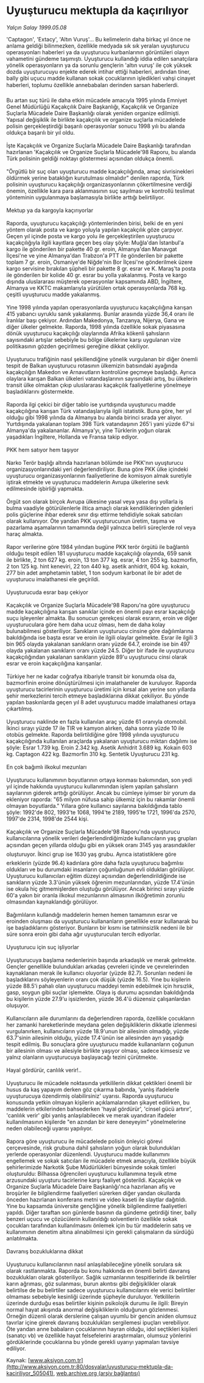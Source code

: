 # Uyuşturucu mektupla da kaçırılıyor

*Yalçın Salay 1999.05.08*

<div class="pNewsDetailMainContent" itemprop="articleBody">
 'Captagon', 'Extacy', 'Altın Vuruş'... Bu kelimelerin daha birkaç yıl önce ne anlama geldiği bilinmezken, özellikle medyada sık sık yeralan uyuşturucu operasyonları haberleri ya da uyuşturucu kurbanlarının görüntüleri olayın vahametini gündeme taşımıştı. Uyuşturucu kullandığı iddia edilen sanatçılara yönelik operasyonların ya da sorunlu gençlerin 'altın vuruş' ile çok yüksek dozda uyuşturucuyu enjekte ederek intihar ettiği haberleri, ardından tiner, bally gibi uçucu madde kullanan sokak çocuklarının işledikleri vahşi cinayet haberleri, toplumu özellikle annebabaları derinden sarsan haberlerdi.
 <br/>
 <br/>
 Bu artan suç türü ile daha etkin mücadele amacıyla 1995 yılında Emniyet Genel Müdürlüğü Kaçakçılık Daire Başkanlığı, Kaçakçılık ve Organize Suçlarla Mücadele Daire Başkanlığı olarak yeniden organize edilmişti. Yapısal değişiklik ile birlikte kaçakçılık ve organize suçlarla mücadelede polisin gerçekleştirdiği başarılı operasyonlar sonucu 1998 yılı bu alanda oldukça başarılı bir yıl oldu.
 <br/>
 <br/>
 İşte Kaçakçılık ve Organize Suçlarla Mücadele Daire Başkanlığı tarafından hazırlanan 'Kaçakçılık ve Organize Suçlarla Mücadele'98 Raporu, bu alanda Türk polisinin geldiği noktayı göstermesi açısından oldukça önemli.
 <br/>
 <br/>
 "Örgütlü bir suç olan uyuşturucu madde kaçakçılığında, amaç sivrisinekleri öldürmek yerine bataklığın kurutulması olmalıdır" denilen raporda, Türk polisinin uyuşturucu kaçakçılığı organizasyonlarının çökertilmesine verdiği önemin, özellikle kara para aklanmasının suç sayılması ve kontrollü teslimat yönteminin uygulanmaya başlamasıyla birlikte arttığı belirtiliyor.
 <br/>
 <br/>
 Mektup ya da kargoyla kaçırıyorlar
 <br/>
 <br/>
 Raporda, uyuşturucu kaçakçılığı yöntemlerinden birisi, belki de en yeni yöntem olarak posta ve kargo yoluyla yapılan kaçakçılık göze çarpıyor. Geçen yıl içinde posta ve kargo yolu ile gerçekleştirilen uyuşturucu kaçakçılığıyla ilgili kayıtlara geçen beş olay şöyle: Muğla'dan İstanbul'a kargo ile gönderilen bir pakette 40 gr. eroin, Almanya'dan Manavgat İlçesi'ne ve yine Almanya'dan Trabzon'a PTT ile gönderilen bir pakette toplam 7 gr. eroin, Osmaniye'de Niğde'nin Bor İlçesi'ne gönderilmek üzere kargo servisine bırakılan şüpheli bir pakette 8 gr. esrar ve K. Maraş'ta posta ile gönderilen bir kolide 40 gr. esrar bu yolla yakalanmış. Posta ve kargo dışında uluslararası müşterek operasyonlar kapsamında ABD, İngiltere, Almanya ve KKTC makamlarıyla yürütülen ortak operasyonlarda 768 kg. çeşitli uyuşturucu madde yakalanmış.
 <br/>
 <br/>
 Yine 1998 yılında yapılan operasyonlarda uyuşturucu kaçakçılığına karışan 415 yabancı uyruklu sanık yakalanmış. Bunlar arasında yüzde 36,4 oranı ile İranlılar başı çekiyor. Ardından Makedonya, Tanzanya, Nijerya, Gana ve diğer ülkeler gelmekte. Raporda, 1998 yılında özellikle sokak piyasasına dönük uyuşturucu kaçakçılığı olaylarında Afrika kökenli şahısların sayısındaki artışlar sebebiyle bu bölge ülkelerine karşı uygulanan vize politikasının gözden geçirilmesi gereğine dikkat çekiliyor.
 <br/>
 <br/>
 Uyuşturucu trafiğinin nasıl şekillendiğine yönelik vurgulanan bir diğer önemli tespit de Balkan uyuşturucu rotasının ülkemizin batısındaki ayağında kaçakçılığın Makedon ve Arnavutların kontrolüne geçmeye başladığı. Ayrıca olaylara karışan Balkan ülkeleri vatandaşlarının sayısındaki artış, bu ülkelerin transit ülke olmaktan çıkıp uluslararası kaçakçılık faaliyetlerine yönelmeye başladıklarını göstermekte.
 <br/>
 <br/>
 Raporda ilgi çekici bir diğer tablo ise yurtdışında uyuşturucu madde kaçakçılığına karışan Türk vatandaşlarıyla ilgili istatistik. Buna göre, her yıl olduğu gibi 1998 yılında da Almanya bu alanda birinci sırada yer alıyor. Yurtdışında yakalanan toplam 398 Türk vatandaşının 265'i yani yüzde 67'si Almanya'da yakalananlar. Almanya'yı, yine Türklerin yoğun olarak yaşadıkları İngiltere, Hollanda ve Fransa takip ediyor.
 <br/>
 <br/>
 PKK hem satıyor hem taşıyor
 <br/>
 <br/>
 Narko Terör başlığı altında hazırlanan bölümde ise PKK'nın uyuşturucu organizasyonlarındaki yeri değerlendiriliyor. Buna göre PKK ülke içindeki uyuşturucu organizasyonlarının faaliyetlerine de komisyon almak suretiyle iştirak etmekte ve uyuşturucu maddelerin Avrupa ülkelerine sevk edilmesinde işbirliği yapmakta.
 <br/>
 <br/>
 Örgüt son olarak birçok Avrupa ülkesine yasal veya yasa dışı yollarla iş bulma vaadiyle götürülenlerle iltica amaçlı olarak kendiliklerinden gidenleri polis güçlerine ihbar ederek sınır dışı ettirme tehdidiyle sokak satıcıları olarak kullanıyor. Öte yandan PKK uyuşturucunun üretim, taşıma ve pazarlama aşamalarının tamamında değil yalnızca belirli süreçlerde rol veya haraç almakta.
 <br/>
 <br/>
 Rapor verilerine göre 1984 yılından bugüne PKK terör örgütü ile bağlantılı olduğu tespit edilen 181 uyuşturucu madde kaçakçılığı olayında, 659 sanık ile birlikte, 2 ton 627 kg. eroin, 13 ton 377 kg. esrar, 4 ton 255 kg. bazmorfin, 2 ton 125 kg. hint keneviri, 22 ton 440 kg. asetik anhidrit, 604 kg. kokain, 277 bin adet amphetamin tablet, 1 ton sodyum karbonat ile bir adet de uyuşturucu imalathanesi ele geçirildi.
 <br/>
 <br/>
 Uyuşturucuda esrar başı çekiyor
 <br/>
 <br/>
 Kaçakçılık ve Organize Suçlarla Mücadele'98 Raporu'na göre uyuşturucu madde kaçakçılığına karışan sanıklar içinde en önemli payı esrar kaçakçılığı suçu işleyenler almakta. Bu sonucun gerekçesi olarak esrarın, eroin ve diğer uyuşturuculara göre hem daha ucuz olması, hem de daha kolay bulunabilmesi gösteriliyor. Sanıkların uyuşturucu cinsine göre dağılımlarına bakıldığında ise başta esrar ve eroin ile ilgili olaylar gelmekte. Esrar ile ilgili 3 bin 965 olayda yakalanan sanıkların oranı yüzde 64.7, eroinde ise bin 497 olayda yakalanan sanıkların oranı yüzde 24.5. Diğer bir ifade ile uyuşturucu kaçakçılığından yakalanan sanıkların yüzde 89'u uyuşturucu cinsi olarak esrar ve eroin kaçakçılığına karışanlar.
 <br/>
 <br/>
 Türkiye her ne kadar coğrafya itibariyle transit bir konumda olsa da, bazmorfinin eroine dönüştürülmesi için imalathaneler de kuruluyor. Raporda uyuşturucu tacirlerinin uyuşturucu üretimi için kırsal alan yerine son yıllarda şehir merkezlerini tercih etmeye başladıklarına dikkat çekiliyor. Bu yönde yapılan baskınlarda geçen yıl 8 adet uyuşturucu madde imalathanesi ortaya çıkartılmış.
 <br/>
 <br/>
 Uyuşturucu naklinde en fazla kullanılan araç yüzde 61 oranıyla otomobil. İkinci sırayı yüzde 17 ile TIR ve kamyon alırken, daha sonra yüzde 10 ile otobüs gelmekte. Raporda belirtildiğine göre 1998 yılında uyuşturucu kaçakçılığında kullanılan araçlarda yakalanan uyuşturucu miktarı dağılımı ise şöyle: Esrar 1.739 kg. Eroin 2.342 kg. Asetik Anhidrit 3.689 kg. Kokain 603 kg. Captagon 422 kg. Bazmorfin 310 kg. Sentetik Uyuşturucu 231 kg.
 <br/>
 <br/>
 En çok bağımlı ilkokul mezunları
 <br/>
 <br/>
 Uyuşturucu kullanımının boyutlarının ortaya konması bakımından, son yedi yıl içinde hakkında uyuşturucu kullanımından işlem yapılan şahısların sayılarının giderek arttığı görülüyor. Ancak bu cümleye iyimser bir yorum da ekleniyor raporda: "65 milyon nüfusa sahip ülkemiz için bu rakamlar önemli olmayan boyutlarda." Yıllara göre kullanıcı sayılarına bakıldığında tablo şöyle: 1992'de 802, 1993'te 1068, 1994'te 2189, 1995'te 1721, 1996'da 2570, 1997'de 2314, 1998'de 2544 kişi.
 <br/>
 <br/>
 Kaçakçılık ve Organize Suçlarla Mücadele'98 Raporu'nda uyuşturucu kullanıcılarına yönelik verileri değerlendirdiğimizde kullanıcıların yaş grupları açısından geçen yıllarda olduğu gibi en yüksek oranı 3145 yaş arasındakiler oluşturuyor. İkinci grup ise 1630 yaş grubu. Ayrıca istatistiklere göre erkeklerin (yüzde 96.4) kadınlara göre daha fazla uyuşturucu bağımlısı oldukları ve bu durumdaki insanların çoğunluğunun evli oldukları görülüyor. Uyuşturucu kullanıcıları eğitim düzeyi açısından değerlendirildiğinde ise sanıkların yüzde 3.3'ünün yüksek öğrenim mezunlarından, yüzde 17.4'ünün ise okula hiç gitmemişlerden oluştuğu görülüyor. Ancak birinci sırayı yüzde 60'a yakın bir oranla ilkokul mezunlarının almasının ilköğretimin zorunlu olmasından kaynaklandığı görülüyor.
 <br/>
 <br/>
 Bağımlıların kullandığı maddelerin hemen hemen tamamının esrar ve eroinden oluşması da uyuşturucu kullananların genellikle esrar kullanarak bu işe başladıklarını gösteriyor. Bunların bir kısmı ise tatminsizlik nedeni ile bir süre sonra eroin gibi daha ağır uyuşturucuları tercih ediyorlar.
 <br/>
 <br/>
 Uyuşturucu için suç işliyorlar
 <br/>
 <br/>
 Uyuşturucuya başlama nedenlerinin başında arkadaşlık ve merak gelmekte. Gençler genellikle bulundukları arkadaş çevreleri içinde ve çevrelerinden kaynaklanan merak ile kullanıcı oluyorlar (yüzde 82.7). Sorunları nedeni ile başladıklarını söyleyenlerin oranı çok düşük (yüzde 16.5). Yine bu kişilerin yüzde 88.5'i pahalı olan uyuşturucu maddeyi temin edebilmek için hırsızlık, gasp, soygun gibi suçlar işlemekte. Olaya iş durumu açısından bakıldığında bu kişilerin yüzde 27.9'u işsizlerden, yüzde 36.4'ü düzensiz çalışanlardan oluşuyor.
 <br/>
 <br/>
 Kullanıcıların aile durumlarını da değerlendiren raporda, özellikle çocukların her zamanki hareketlerinde meydana gelen değişikliklerin dikkatle izlenmesi vurgulanırken, kullanıcıların yüzde 18.9'unun bir ailesinin olmadığı, yüzde 63.7'sinin ailesinin olduğu, yüzde 17.4'ünün ise ailesinden ayrı yaşadığı tespit edilmiş. Bu sonuçlara göre uyuşturucu madde kullananların çoğunun bir ailesinin olması ve ailesiyle birlikte yaşıyor olması, sadece kimsesiz ve yalnız olanların uyuşturucuya başlayacağı tezini çürütmekte.
 <br/>
 <br/>
 Hayal gördürür, canlılık verir!..
 <br/>
 <br/>
 Uyuşturucu ile mücadele noktasında yetkililerin dikkat çektikleri önemli bir husus da kaş yapayım derken göz çıkarma babında, 'yanlış ifadelerle uyuşturucuya özendirmiş olabilirsiniz' uyarısı. Raporda uyuşturucu konusunda yetkin olmayan kişilerin açıklamalarından şikayet edilirken, bu maddelerin etkilerinden bahsederken 'hayal gördürür', 'cinsel gücü artırır', 'canlılık verir' gibi yanlış anlaşılabilecek ve merak uyandıran ifadeler kullanılmasının kişilerde "en azından bir kere deneyeyim" yönelmelerine neden olabileceği uyarısı yapılıyor.
 <br/>
 <br/>
 Rapora göre uyuşturucu ile mücadelede polisin önleyici görevi çerçevesinde, risk grubuna dahil şahısların yoğun olarak bulundukları yerlerde operasyonlar düzenlendi. Uyuşturucu madde kullanımını engellemek ve sokak satıcıları ile mücadele etmek amacıyla, özellikle büyük şehirlerimizde Narkotik Şube Müdürlükleri bünyesinde sokak timleri oluşturuldu: Bilhassa öğrencileri uyuşturucu kullanımına teşvik etme arzusundaki uyuşturu tacirlerine karşı faaliyet gösterildi. Kaçakçılık ve Organize Suçlarla Mücadele Daire Başkanlığı'nca hazırlanan afiş ve broşürler ile bilgilendirme faaliyetleri sürerken diğer yandan okullarda önceden hazırlanan konferans metni ve video kaseti ile slaytlar dağıtıldı. Yine bu kapsamda üniversite gençliğine yönelik bilgilendirme faaliyetleri yapıldı. Diğer taraftan son günlerde basının da gündeme getirdiği tiner, bally benzeri uçucu ve çözücülerin kullanıldığı solventlerin özellikle sokak çocukları tarafından kullanılmasını önlemek için bu tür maddelerin satış ve kullanımının denetim altına alınabilmesi için gerekli çalışmaların da sürdüğü anlatılmakta.
 <br/>
 <br/>
 Davranış bozukluklarına dikkat
 <br/>
 <br/>
 Uyuşturucu kullanıcılarının nasıl anlaşılabileceğine yönelik sorulara sık olarak rastlanmakta. Raporda bu konu hakkında en önemli belirti davranış bozuklukları olarak gösteriliyor. Sağlık uzmanlarının tespitlerinde ilk belirtiler karın ağrıması, göz sulanması, burun akıntısı gibi değişiklikler olarak belirtilse de bu belirtiler sadece uyuşturucu kullanıcılarını ele verici belirtiler olmaması sebebiyle kesinliği üzerinde şüpheyle duruluyor. Yetkililerin üzerinde durduğu esas belirtiler kişinin psikolojik durumu ile ilgili: Bireyin normal hayat akışında anormal değişikliklerin olduğunun gözlenmesi. Örneğin düzenli olarak derslerine çalışan uyumlu bir gencin aniden olumsuz tavırlar içine girerek davranış bozuklukları sergilemesi ipuçları verebiliyor. Öte yandan anne babaların çocuklarının hayran olduğu, idol seçtikleri kişileri (sanatçı vb) ve özellikle hayat felsefelerini araştırmaları, olumsuz yönlerini gördüklerinde çocuklarına bu yönde gerekli uyarıyı yapmaları tavsiye ediliyor.
 <br/>
</div>


Kaynak: [www.aksiyon.com.tr](http://www.aksiyon.com.tr:80/dosyalar/uyusturucu-mektupla-da-kaciriliyor_505041), [web.archive.org (arşiv bağlantısı)](http://web.archive.org/web/20150519032408/http://www.aksiyon.com.tr:80/dosyalar/uyusturucu-mektupla-da-kaciriliyor_505041)
